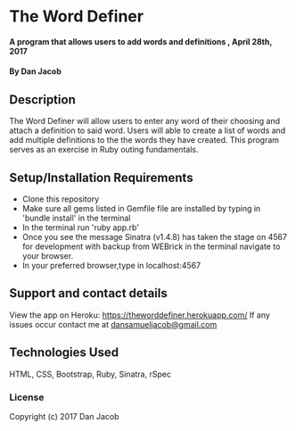 # The Word Definer

#### A program that allows users to add words and definitions , April 28th, 2017

#### By Dan Jacob

## Description
The Word Definer will allow users to enter any word of their choosing and attach a definition to said word. Users will able to create a list of words and add multiple definitions to the the words they have created. This program serves as an exercise in Ruby outing fundamentals.

## Setup/Installation Requirements
* Clone this repository
* Make sure all gems listed in Gemfile file are installed by typing in 'bundle install' in the terminal
* In the terminal run 'ruby app.rb'
* Once you see the message Sinatra (v1.4.8) has taken the stage on 4567 for development with backup from WEBrick in the terminal navigate to your browser.
* In your preferred browser,type in localhost:4567

## Support and contact details
View the app on Heroku: https://theworddefiner.herokuapp.com/
If any issues occur contact me at dansamueljacob@gmail.com

## Technologies Used
 HTML, CSS, Bootstrap, Ruby, Sinatra, rSpec

### License
Copyright (c) 2017 Dan Jacob
